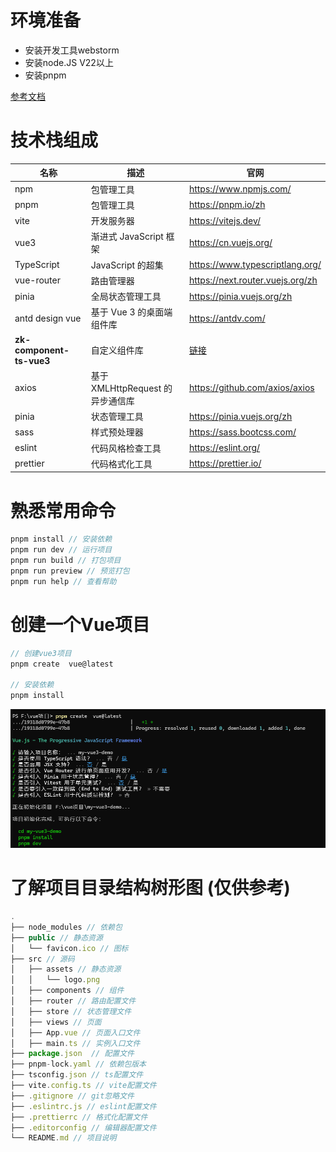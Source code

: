 # 环境准备
* 安装开发工具webstorm
* 安装node.JS V22以上
* 安装pnpm

[参考文档](https://alidocs.dingtalk.com/i/nodes/mExel2BLV542BPQ7TYzKdME3Wgk9rpMq?doc_type=wiki_doc&iframeQuery=utm_source%3Dportal&rnd=0.8096921321985786&utm_medium=dingdoc_doc_plugin_url&utm_source=dingdoc_doc)

# 技术栈组成

 | 名称                        | 描述                       | 官网                                                                                                                                                                             |
 |---------------------------|--------------------------|--------------------------------------------------------------------------------------------------------------------------------------------------------------------------------|
 | npm                       | 包管理工具                    | https://www.npmjs.com/                                                                                                                                                         |
 | pnpm                      | 包管理工具                    | https://pnpm.io/zh                                                                                                                                                             |
 | vite                      | 开发服务器                    | https://vitejs.dev/                                                                                                                                                            |
 | vue3                      | 渐进式 JavaScript 框架        | https://cn.vuejs.org/                                                                                                                                                         |
 | TypeScript                | JavaScript 的超集               | https://www.typescriptlang.org/                                                                                                                                                  |
| vue-router                | 路由管理器                    | https://next.router.vuejs.org/zh                                                                                                                                               |
 | pinia                     | 全局状态管理工具                 | https://pinia.vuejs.org/zh                                                                                                                                                     |
 | antd design vue           | 基于 Vue 3 的桌面端组件库         | https://antdv.com/                                                                                                                                                             |
| **zk-component-ts-vue3**  | 自定义组件库                   | [链接](https://ci.zoomkey.com.cn/view/%E5%89%8D%E7%AB%AF%E7%BB%84%E4%BB%B6%EF%BC%88%E5%AD%B5%E5%8C%96%E5%99%A8%EF%BC%89/job/component-ts-vue3v3/ws/build/dist/index.html#/guide) |
 | axios                     | 基于 XMLHttpRequest 的异步通信库 | https://github.com/axios/axios                                                                                                                                                 |
 | pinia                     | 状态管理工具                   | https://pinia.vuejs.org/zh                                                                                                                                                     |
 | sass                      | 样式预处理器                   | https://sass.bootcss.com/                                                                                                                                                      |
 | eslint                    | 代码风格检查工具                 | https://eslint.org/                                                                                                                                                            |
 | prettier                  | 代码格式化工具                  | https://prettier.io/                                                                                                                                                           |


# 熟悉常用命令
```js
pnpm install // 安装依赖
pnpm run dev // 运行项目
pnpm run build // 打包项目
pnpm run preview // 预览打包
pnpm run help // 查看帮助
```

# 创建一个Vue项目
```js
// 创建vue3项目
pnpm create  vue@latest 

// 安装依赖
pnpm install
```
![img_1.png](img_1.png)


# 了解项目目录结构树形图 (仅供参考)
```js
.
├── node_modules // 依赖包
├── public // 静态资源
│   └── favicon.ico // 图标
├── src // 源码
│   ├── assets // 静态资源
│   │   └── logo.png
│   ├── components // 组件
│   ├── router // 路由配置文件
│   ├── store // 状态管理文件
│   ├── views // 页面
│   ├── App.vue // 页面入口文件
│   ├── main.ts // 实例入口文件
├── package.json  // 配置文件
├── pnpm-lock.yaml // 依赖包版本
├── tsconfig.json // ts配置文件
├── vite.config.ts // vite配置文件
├── .gitignore // git忽略文件
├── .eslintrc.js // eslint配置文件
├── .prettierrc // 格式化配置文件
├── .editorconfig // 编辑器配置文件
└── README.md // 项目说明

```
